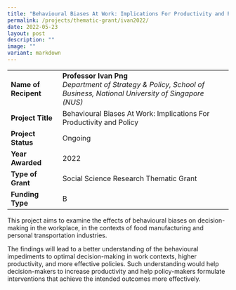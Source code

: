 ```yaml
---
title: "Behavioural Biases At Work: Implications For Productivity and Policy"
permalink: /projects/thematic-grant/ivan2022/
date: 2022-05-23
layout: post
description: ""
image: ""
variant: markdown
---
```

|  |  |
|---|---|
| **Name of Recipent** | **Professor Ivan Png**<br>_Department of Strategy &amp; Policy, School of Business, National University of Singapore (NUS)_ |
| **Project Title** | Behavioural Biases At Work: Implications For Productivity and Policy |
| **Project Status** | Ongoing |
| **Year Awarded** | 2022 |
| **Type of Grant** | Social Science Research Thematic Grant |
|**Funding Type** | B |

This project aims to examine the effects of behavioural biases on decision-making in the workplace, in the contexts of food manufacturing and personal transportation industries.

The findings will lead to a better understanding of the behavioural impediments to optimal decision-making in work contexts, higher productivity, and more effective policies. Such understanding would help decision-makers to increase productivity and help policy-makers formulate interventions that achieve the intended outcomes more effectively.